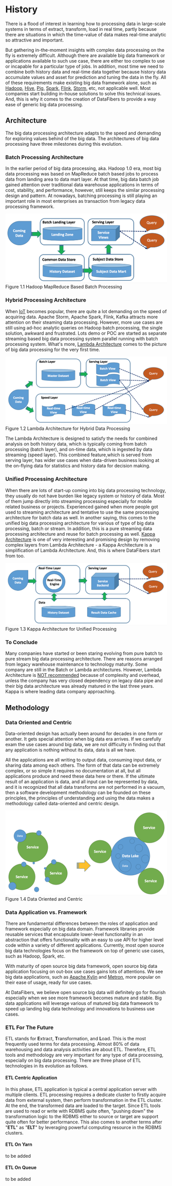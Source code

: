 # History

There is a flood of interest in learning how to processing data in large-scale systems in terms of extract, transform, load in real time, partly because there are situations in which the time-value of data makes real-time analytic so attractive and important.

But gathering in-the-moment insights with complex data processing on the fly is extremely difficult. Although there are available big data framework or applications available to such use case, there are either too complex to use or incapable for a particular type of jobs. In addition, most time we need to combine both history data and real-time data together because history data accumulate values and asset for prediction and tuning the data in the fly. All of these requirements make existing big data framework alone, such as [Hadoop](http://hadoop.apache.org/), [Hive](http://hive.apache.org/), [Pig](http://pig.apache.org/), [Spark](http://spark.apache.org/), [Flink](https://flink.apache.org/), [Storm](https://storm.apache.org/), etc, not applicable well. Most companies start building in-house solutions to solve this technical issues. And, this is why it comes to the creation of DataFibers to provide a way ease of generic big data processing.

## Architecture

The big data processing architecture adapts to the speed and demanding for exploring values behind of the big data. The architectures of big data processing have three milestones during this evolution.

### Batch Processing Architecture

In the earlier period of big data processing, aka. Hadoop 1.0 era, most big data processing was based on MapReduce batch based jobs to process data from landing area to data mart layer. At that time, big data batch job gained attention over traditional data warehouse applications in terms of cost, stability, and performance, however, still keeps the similar processing design and pattern. At nowadays, batching processing is still playing an important role in most enterprises as transaction from legacy data processing framework.

 ![Hadoop MapReduce Based Batch Processing](.gitbook/assets/batchpure.png)  
 Figure 1.1 Hadoop MapReduce Based Batch Processing

### Hybrid Processing Architecture

When [IoT](https://en.wikipedia.org/wiki/Internet_of_things) becomes popular, there are quite a lot demanding on the speed of acquiring data. Apache Storm, Apache Spark, Flink, Kafka attracts more attention on their steaming data processing. However, more use cases are still using ad-hoc analytic queries on Hadoop batch processing, the single solution, awkward and frustrated. Lots demo or POC are started as separate streaming based big data processing system parallel running with batch processing system. What's more, [Lambda Architecture](https://en.wikipedia.org/wiki/Lambda_architecture) comes to the picture of big data processing for the very first time.

 ![Lambda Architecture for Hybrid Data Processing](.gitbook/assets/lambda.png)  
 Figure 1.2 Lambda Architecture for Hybrid Data Processing

The Lambda Architecture is designed to satisfy the needs for combined analysis on both history data, which is typically coming from batch processing \(batch layer\), and on-time data, which is ingested by data streaming \(speed layer\). This combined feature,which is served from serving layer, has wider use cases when data-driven business looking at the on-flying data for statistics and history data for decision making.

### Unified Processing Architecture

When there are lots of start-up coming into big data processing technology, they usually do not have burden like legacy system or history of data. Most of them jump directly into streaming processing especially for mobile related business or projects. Experienced gained when more people got used to streaming architecture and tentative to use the same processing architecture for batch data as well. In another saying, this comes to the unified big data processing architecture for various of type of big data processing, batch or stream. In addition, this is a pure streaming data processing architecture and reuse for batch processing as well. [Kappa Architecture](http://milinda.pathirage.org/kappa-architecture.com/) is one of very interesting and promising design by removing complex layers from Lambda Architecture - a Kappa Architecture is a simplification of Lambda Architecture. And, this is where DataFibers start from too.

 ![Kappa Architecture for Unified Processing](.gitbook/assets/kappa.png)  
 Figure 1.3 Kappa Architecture for Unified Processing

### To Conclude

Many companies have started or been staring evolving from pure batch to pure stream big data processing architecture. There are reasons arranged from legacy warehouse maintenance to technology maturity. Some company are still in the Batch or Lambda architectures. However, Lambda Architecture is [NOT recommended](https://www.oreilly.com/ideas/questioning-the-lambda-architecture) because of complexity and overhead, unless the company has very closed dependency on legacy data pipe and their big data architecture was already matured in the last three years. Kappa is where leading data company approaching.

## Methodology

### Data Oriented and Centric

Data-oriented design has actually been around for decades in one form or another. It gets special attention when big data era arrives. If we carefully exam the use cases around big data, we are not difficulty in finding out that any application is nothing without its data, data is all we have.

All the applications are all writing to output data, consuming input data, or sharing data among each others. The form of that data can be extremely complex, or so simple it requires no documentation at all, but all applications produce and need these data here or there. If the ultimate result of an application is data, and all input can be represented by data, and it is recognized that all data transforms are not performed in a vacuum, then a software development methodology can be founded on these principles, the principles of understanding and using the data makes a methodology called data-oriented and centric design.

 ![Data Oriented and Centric](.gitbook/assets/data_oriented.jpg)  
 Figure 1.4 Data Oriented and Centric

### Data Application vs. Framework

There are fundamental differences between the roles of application and framework especially on big data domain. Framework libraries provide reusable services that encapsulate lower-level functionality in an abstraction that offers functionality with an easy to use API for higher level code within a variety of different applications. Currently, most open source big data technologies focus on the framework on top of generic use cases, such as Hadoop, Spark, etc.

With maturity of open source big data framework, open source big data application focusing on out-box use cases gains lots of attentions. We see big data applications, such as [Apache Kylin](http://kylin.apache.org/) and [Metron](http://metron.incubator.apache.org/), more popular on their ease of usage, ready for use cases.

At DataFibers, we believe open source big data will definitely go for flourish especially when we see more framework becomes mature and stable. Big data applications will leverage various of matured big data framework to speed up landing big data technology and innovations to business use cases.

### ETL For The Future

ETL stands for **E**xtract, **T**ransformation, and **L**oad. This is the most frequently used terms for data processing. Almost 80% of data warehousing and data analysis activities are about ETL. Therefore, ETL tools and methodology are very important for any type of data processing, especially on big data processing. There are three phase of ETL technologies in its evolution as follows.

#### ETL Centric Application

In this phase, ETL application is typical a central application server with multiple clients. ETL processing requires a dedicate cluster to firstly acquire data from external system, then perform transformation in the ETL cluster. At the end, the transformed data are loaded to the target. Since ETL tools are used to read or write with RDBMS quite often, "pushing down" the transformation logic to the RDBMS either to source or target are support quite often for better performance. This also comes to another terms after "**ETL**" as "**ELT**" by leveraging powerful computing resource in the RDBMS clusters.

#### ETL On Yarn

to be added

#### ETL On Queue

to be added

